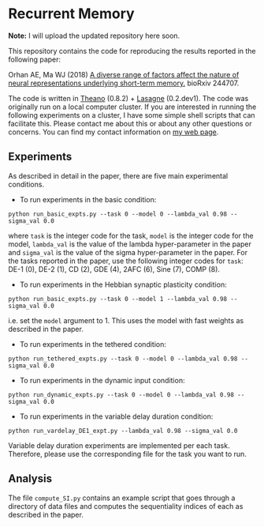 # Recurrent Memory

**Note:** I will upload the updated repository here soon.

This repository contains the code for reproducing the results reported in the following paper:

Orhan AE, Ma WJ (2018) [A diverse range of factors affect the nature of neural representations underlying short-term memory.](https://www.biorxiv.org/content/early/2018/01/08/244707) bioRxiv 244707.

The code is written in [Theano](http://www.deeplearning.net/software/theano/) (0.8.2) + [Lasagne](http://lasagne.readthedocs.io/en/latest/) (0.2.dev1). The code was originally run on a local computer cluster. If you are interested in running the following experiments on a cluster, I have some simple shell scripts that can facilitate this. Please contact me about this or about any other questions or concerns. You can find my contact information on [my web page](https://sites.google.com/view/eminorhan).

## Experiments

As described in detail in the paper, there are five main experimental conditions.

* To run experiments in the basic condition:
```
python run_basic_expts.py --task 0 --model 0 --lambda_val 0.98 --sigma_val 0.0
```
where `task` is the integer code for the task, `model` is the integer code for the model, `lambda_val` is the value of the lambda hyper-parameter in the paper and `sigma_val` is the value of the sigma hyper-parameter in the paper. For the tasks reported in the paper, use the following integer codes for `task`: DE-1 (0), DE-2 (1), CD (2), GDE (4), 2AFC (6), Sine (7), COMP (8).  

* To run experiments in the Hebbian synaptic plasticity condition:
```
python run_basic_expts.py --task 0 --model 1 --lambda_val 0.98 --sigma_val 0.0
```
i.e. set the `model` argument to 1. This uses the model with fast weights as described in the paper.

* To run experiments in the tethered condition:
```
python run_tethered_expts.py --task 0 --model 0 --lambda_val 0.98 --sigma_val 0.0
```

* To run experiments in the dynamic input condition:
```
python run_dynamic_expts.py --task 0 --model 0 --lambda_val 0.98 --sigma_val 0.0
```
* To run experiments in the variable delay duration condition:
```
python run_vardelay_DE1_expt.py --lambda_val 0.98 --sigma_val 0.0
```
Variable delay duration experiments are implemented per each task. Therefore, please use the corresponding file for the task you want to run.

## Analysis

The file `compute_SI.py` contains an example script that goes through a directory of data files and computes the sequentiality indices of each as described in the paper.

